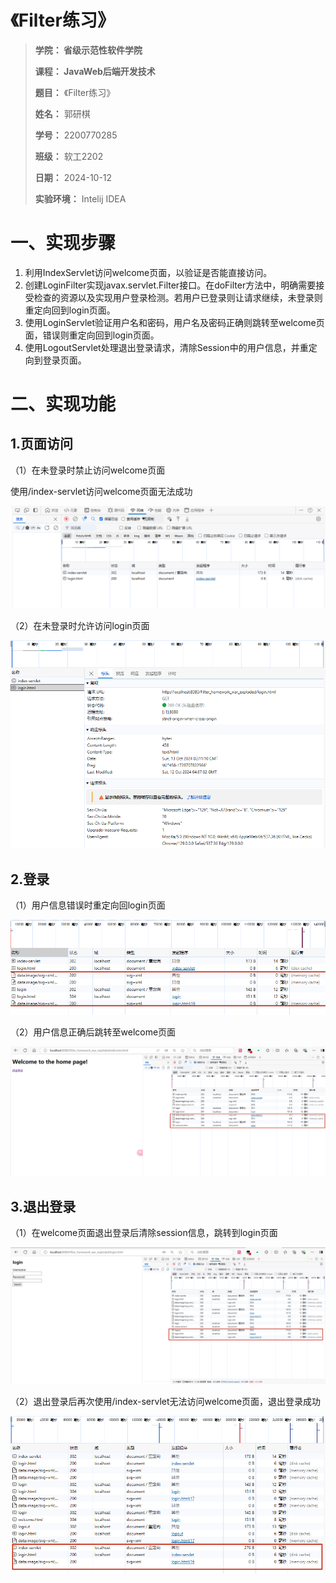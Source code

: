 # 《Filter练习》



> **学院：  省级示范性软件学院**
>
> **课程：  JavaWeb后端开发技术**
>
> **题目：** 《Filter练习》
>
> **姓名：**  郭研棋
>
> **学号：**  2200770285
>
> **班级：**  软工2202
>
> **日期：**  2024-10-12
>
> **实验环境：**  Intelij IDEA



# 一、实现步骤

1. 利用IndexServlet访问welcome页面，以验证是否能直接访问。
2. 创建LoginFilter实现javax.servlet.Filter接口。在doFilter方法中，明确需要接受检查的资源以及实现用户登录检测。若用户已登录则让请求继续，未登录则重定向回到login页面。
3. 使用LoginServlet验证用户名和密码，用户名及密码正确则跳转至welcome页面，错误则重定向回到login页面。
4. 使用LogoutServlet处理退出登录请求，清除Session中的用户信息，并重定向到登录页面。

# 二、实现功能

## 1.页面访问

（1）在未登录时禁止访问welcome页面

使用/index-servlet访问welcome页面无法成功

![img20241013101234](./assets/img20241013101234.png)

（2）在未登录时允许访问login页面

![img20241013101258](./assets/img20241013101258.png)

## 2.登录

（1）用户信息错误时重定向回login页面

![img20241013101522](./assets/img20241013101522.png)

（2）用户信息正确后跳转至welcome页面

![img20241013101610](./assets/img20241013101610.png)

## 3.退出登录

（1）在welcome页面退出登录后清除session信息，跳转到login页面

![img20241013101630](./assets/img20241013101630.png)

（2）退出登录后再次使用/index-servlet无法访问welcome页面，退出登录成功

![img20241013101652](./assets/img20241013101652.png)

